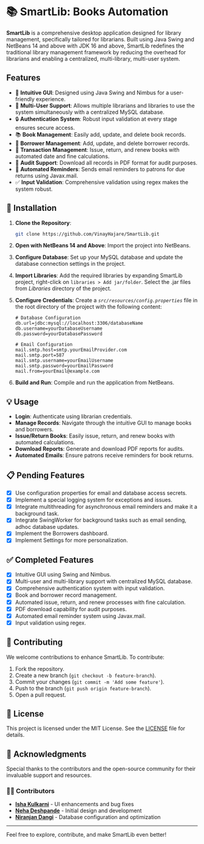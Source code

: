 # 📚 SmartLib: Books Automation

**SmartLib** is a comprehensive desktop application designed for library management, specifically tailored for librarians. Built using Java Swing and NetBeans 14 and above with JDK 16 and above, SmartLib redefines the traditional library management framework by reducing the overhead for librarians and enabling a centralized, multi-library, multi-user system.

## Features

- 🎨 **Intuitive GUI**: Designed using Java Swing and Nimbus for a user-friendly experience.
- 👥 **Multi-User Support**: Allows multiple librarians and libraries to use the system simultaneously with a centralized MySQL database.
- 🔒 **Authentication System**: Robust input validation at every stage ensures secure access.
- 📚 **Book Management**: Easily add, update, and delete book records.
- 👤 **Borrower Management**: Add, update, and delete borrower records.
- 🔄 **Transaction Management**: Issue, return, and renew books with automated date and fine calculations.
- 📄 **Audit Support**: Download all records in PDF format for audit purposes.
- 📧 **Automated Reminders**: Sends email reminders to patrons for due returns using Javax.mail.
- ✅ **Input Validation**: Comprehensive validation using regex makes the system robust.

## 🚀 Installation

1. **Clone the Repository**:
    ```bash
    git clone https://github.com/VinayHajare/SmartLib.git
    ```
2. **Open with NetBeans 14 and Above**: Import the project into NetBeans.
3. **Configure Database**: Set up your MySQL database and update the database connection settings in the project.
4. **Import Libraries**: Add the required libraries by expanding SmartLib project, right-click on `libraries > Add jar/folder`. Select the .jar files from *Libraries* directory of the project.
5. **Configure Credentials**: Create a *`src/resources/config.properties`* file in the root directory of the project with the following content:

    ```properties
    # Database Configuration
    db.url=jdbc:mysql://localhost:3306/databaseName
    db.username=yourDatabaseUsername
    db.password=yourDatabasePassword
    
    # Email Configuration
    mail.smtp.host=smtp.yourEmailProvider.com
    mail.smtp.port=587
    mail.smtp.username=yourEmailUsername
    mail.smtp.password=yourEmailPassword
    mail.from=yourEmail@example.com
    ```
5. **Build and Run**: Compile and run the application from NetBeans.

## 💡 Usage

- **Login**: Authenticate using librarian credentials.
- **Manage Records**: Navigate through the intuitive GUI to manage books and borrowers.
- **Issue/Return Books**: Easily issue, return, and renew books with automated calculations.
- **Download Reports**: Generate and download PDF reports for audits.
- **Automated Emails**: Ensure patrons receive reminders for book returns.

## 📋 Pending Features

- [x] Use configuration properties for email and database access secrets.
- [x] Implement a special logging system for exceptions and issues.
- [x] Integrate multithreading for asynchronous email reminders and make it a background task.
- [x] Integrate SwingWorker for background tasks such as email sending, adhoc database updates.
- [x] Implement the Borrowers dashboard.
- [x] Implement Settings for more personalization.

## ✅ Completed Features

- [x] Intuitive GUI using Swing and Nimbus.
- [x] Multi-user and multi-library support with centralized MySQL database.
- [x] Comprehensive authentication system with input validation.
- [x] Book and borrower record management.
- [x] Automated issue, return, and renew processes with fine calculation.
- [x] PDF download capability for audit purposes.
- [x] Automated email reminder system using Javax.mail.
- [x] Input validation using regex.

## 🤝 Contributing

We welcome contributions to enhance SmartLib. To contribute:

1. Fork the repository.
2. Create a new branch (`git checkout -b feature-branch`).
3. Commit your changes (`git commit -m 'Add some feature'`).
4. Push to the branch (`git push origin feature-branch`).
5. Open a pull request.

## 📜 License

This project is licensed under the MIT License. See the [LICENSE](LICENSE) file for details.

## 🙏 Acknowledgments

Special thanks to the contributors and the open-source community for their invaluable support and resources.

### 🧑‍💻 Contributors
- **[Isha Kulkarni](https://github.com/ishakulkarni23)** - UI enhancements and bug fixes
- **[Neha Deshpande](https://github.com/NehaManishDeshpande)** - Initial design and development 
- **[Niranjan Dangi](https://github.com/NiranjanDangi)** - Database configuration and optimization

---

Feel free to explore, contribute, and make SmartLib even better!
